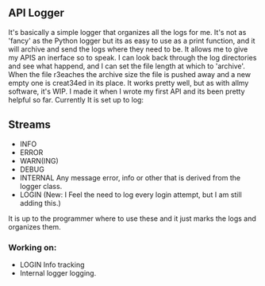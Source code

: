 ## API Logger

It's basically a simple logger that organizes all the logs for me. It's not as 'fancy' as the Python logger but its as easy to use as a print function, and it will archive and send the logs where they need to be. It allows me to give my APIS an inerface so to speak. I can look back through the log directories and see what happend, and I can set the file length at which to 'archive'. When the file r3eaches the archive size the file is pushed away and a new empty one is creat34ed in its place. It works pretty well, but as with allmy software, it's  WIP. I made it when I wrote my first API and its been pretty helpful so far. Currently It is set up to log:

## Streams
- INFO
- ERROR
- WARN(ING)
- DEBUG
- INTERNAL Any message error, info or other that is derived from the logger class.
- LOGIN (New: I Feel the need to log every login attempt, but I am still adding this.)

It is up to the programmer where to use these and it just marks the logs and organizes them. 

### Working on:
- LOGIN Info tracking
- Internal logger logging.